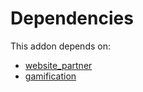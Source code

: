 # Dependencies

This addon depends on:

- [website_partner](https://github.com/bringout/oca-ocb-website/tree/cb9a46cc55f7bd1957cc3060c4c132de447e2276/odoo-bringout-oca-ocb-website_partner)
- [gamification](https://github.com/bringout/oca-ocb-vertical-industry/tree/4b47952bcafb71e73014398e226e567547a7244f/odoo-bringout-oca-ocb-gamification)
